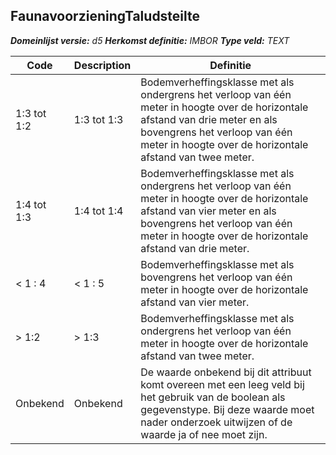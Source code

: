 ﻿## FaunavoorzieningTaludsteilte

*__Domeinlijst versie:__ d5*
*__Herkomst definitie:__ IMBOR*
*__Type veld:__ TEXT*

|__Code__ |__Description__ |__Definitie__	|
|	---	|	---	|   ---	| 
| 1:3 tot 1:2 | 1:3 tot 1:3 | Bodemverheffingsklasse met als ondergrens het verloop van één meter in hoogte over de horizontale afstand van drie meter en als bovengrens het verloop van één meter in hoogte over de horizontale afstand van twee meter. |
| 1:4 tot 1:3 | 1:4 tot 1:4 | Bodemverheffingsklasse met als ondergrens het verloop van één meter in hoogte over de horizontale afstand van vier meter en als bovengrens het verloop van één meter in hoogte over de horizontale afstand van drie meter. |
| < 1 : 4 | < 1 : 5 | Bodemverheffingsklasse met als bovengrens het verloop van één meter in hoogte over de horizontale afstand van vier meter. |
| > 1:2 | > 1:3 | Bodemverheffingsklasse met als ondergrens het verloop van één meter in hoogte over de horizontale afstand van twee meter. |
| Onbekend | Onbekend | De waarde onbekend bij dit attribuut komt overeen met een leeg veld bij het gebruik van de boolean als gegevenstype. Bij deze waarde moet nader onderzoek uitwijzen of de waarde ja of nee moet zijn. |
